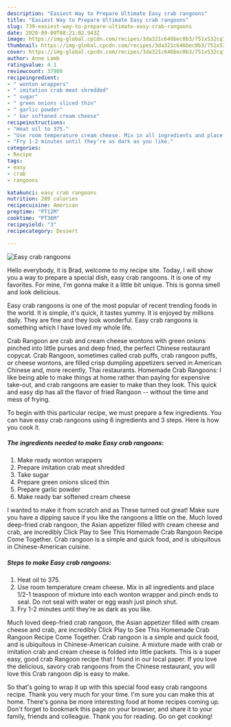 ```yaml
---
description: "Easiest Way to Prepare Ultimate Easy crab rangoons"
title: "Easiest Way to Prepare Ultimate Easy crab rangoons"
slug: 739-easiest-way-to-prepare-ultimate-easy-crab-rangoons
date: 2020-09-09T08:21:02.943Z
image: https://img-global.cpcdn.com/recipes/3da321c646bec0b3/751x532cq70/easy-crab-rangoons-recipe-main-photo.jpg
thumbnail: https://img-global.cpcdn.com/recipes/3da321c646bec0b3/751x532cq70/easy-crab-rangoons-recipe-main-photo.jpg
cover: https://img-global.cpcdn.com/recipes/3da321c646bec0b3/751x532cq70/easy-crab-rangoons-recipe-main-photo.jpg
author: Anne Lamb
ratingvalue: 4.1
reviewcount: 37980
recipeingredient:
- " wonton wrappers"
- " imitation crab meat shredded"
- " sugar"
- " green onions sliced thin"
- " garlic powder"
- " bar softened cream cheese"
recipeinstructions:
- "Heat oil to 375."
- "Use room temperature cream cheese. Mix in all ingredients and place 1/2-1 teaspoon of mixture into each wonton wrapper and pinch ends to seal. Do not seal with water or egg wash just pinch shut."
- "Fry 1-2 minutes until they’re as dark as you like."
categories:
- Recipe
tags:
- easy
- crab
- rangoons

katakunci: easy crab rangoons 
nutrition: 289 calories
recipecuisine: American
preptime: "PT12M"
cooktime: "PT36M"
recipeyield: "3"
recipecategory: Dessert

---
```



![Easy crab rangoons](https://img-global.cpcdn.com/recipes/3da321c646bec0b3/751x532cq70/easy-crab-rangoons-recipe-main-photo.jpg)

Hello everybody, it is Brad, welcome to my recipe site. Today, I will show you a way to prepare a special dish, easy crab rangoons. It is one of my favorites. For mine, I'm gonna make it a little bit unique. This is gonna smell and look delicious.

Easy crab rangoons is one of the most popular of recent trending foods in the world. It is simple, it's quick, it tastes yummy. It is enjoyed by millions daily. They are fine and they look wonderful. Easy crab rangoons is something which I have loved my whole life.

Crab Rangoon are crab and cream cheese wontons with green onions pinched into little purses and deep fried, the perfect Chinese restaurant copycat. Crab Rangoon, sometimes called crab puffs, crab rangoon puffs, or cheese wontons, are filled crisp dumpling appetizers served in American Chinese and, more recently, Thai restaurants. Homemade Crab Rangoons: I like being able to make things at home rather than paying for expensive take-out, and crab rangoons are easier to make than they look. This quick and easy dip has all the flavor of fried Rangoon -- without the time and mess of frying.


To begin with this particular recipe, we must prepare a few ingredients. You can have easy crab rangoons using 6 ingredients and 3 steps. Here is how you cook it.

<!--inarticleads1-->

##### The ingredients needed to make Easy crab rangoons:

1. Make ready  wonton wrappers
1. Prepare  imitation crab meat shredded
1. Take  sugar
1. Prepare  green onions sliced thin
1. Prepare  garlic powder
1. Make ready  bar softened cream cheese


I wanted to make it from scratch and as These turned out great! Make sure you have a dipping sauce if you like the rangoons a little on the. Much loved deep-fried crab rangoon, the Asian appetizer filled with cream cheese and crab, are incredibly Click Play to See This Homemade Crab Rangoon Recipe Come Together. Crab rangoon is a simple and quick food, and is ubiquitous in Chinese-American cuisine. 

<!--inarticleads2-->

##### Steps to make Easy crab rangoons:

1. Heat oil to 375.
1. Use room temperature cream cheese. Mix in all ingredients and place 1/2-1 teaspoon of mixture into each wonton wrapper and pinch ends to seal. Do not seal with water or egg wash just pinch shut.
1. Fry 1-2 minutes until they’re as dark as you like.


Much loved deep-fried crab rangoon, the Asian appetizer filled with cream cheese and crab, are incredibly Click Play to See This Homemade Crab Rangoon Recipe Come Together. Crab rangoon is a simple and quick food, and is ubiquitous in Chinese-American cuisine. A mixture made with crab or imitation crab and cream cheese is folded into little packets. This is a super easy, good crab Rangoon recipe that I found in our local paper. If you love the delicious, savory crab rangoons from the Chinese restaurant, you will love this Crab rangoon dip is easy to make. 

So that's going to wrap it up with this special food easy crab rangoons recipe. Thank you very much for your time. I'm sure you can make this at home. There's gonna be more interesting food at home recipes coming up. Don't forget to bookmark this page on your browser, and share it to your family, friends and colleague. Thank you for reading. Go on get cooking!
